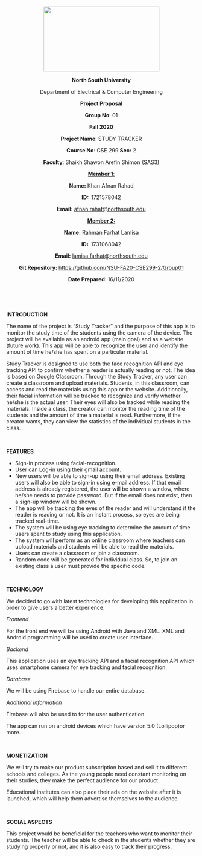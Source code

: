<p style="text-align: center;">&nbsp;</p>
<p style="text-align: center;">&nbsp;</p>
<p align="center"><strong><img src="https://media.dhakatribune.com/uploads/2016/11/nsulogo.jpg" alt="" width="307" height="172" /></strong></p>
<p align="center"><strong>North South University</strong></p>
<p align="center">Department of Electrical &amp; Computer Engineering</p>
<p align="center"><strong>Project Proposal</strong></p>
<p align="center"><strong>Group No</strong>: 01</p>
<p align="center"><strong>Fall 2020</strong></p>
<p align="center"><strong>Project Name</strong>: STUDY TRACKER</p>
<p align="center"><strong>Course No</strong>: CSE 299 <strong>Sec</strong><strong>:</strong> 2</p>
<p align="center"><strong>Faculty</strong>: Shaikh Shawon Arefin Shimon (SAS3)</p>
<p align="center"><strong><u>Member 1</u></strong><u>:</u></p>
<p align="center"><strong>Name</strong><strong>:</strong> Khan Afnan Rahad</p>
<p align="center"><strong>ID</strong><strong>:&nbsp; </strong>1721578042</p>
<p align="center"><strong>Email</strong><strong>:</strong> <a href="mailto:afnan.rahat@northsouth.edu">afnan.rahat@northsouth.edu</a></p>
<p align="center"><strong><u>Member 2</u></strong><strong><u>:</u></strong></p>
<p align="center"><strong>Name</strong><strong>:</strong> Rahman Farhat Lamisa</p>
<p align="center"><strong>ID</strong><strong>:&nbsp; </strong>1731068042</p>
<p align="center"><strong>Email</strong><strong>:</strong> <a href="mailto:lamisa.farhat@northsouth.edu">lamisa.farhat@northsouth.edu</a></p>
<p align="center"><strong>Git Repository</strong><strong>: </strong><a //href="https://github.com/afnanrahad/CSE299_2/">https://github.com/NSU-FA20-CSE299-2/Group01</a></p>
<p align="center"><strong>Date Prepared</strong><strong>: </strong>16/11/2020</p>
<p><strong>&nbsp;</strong></p>
<p><strong>&nbsp;</strong></p>
<p><strong>INTRODUCTION</strong></p>
<p>The name of the project is “Study Tracker” and the purpose of this app is to monitor the study time of the students using the camera of the device. The project will be available as an android app (main goal) and as a website (future work). This app will be able to recognize the user and identify the amount of time he/she has spent on a particular material. </p>
<p>Study Tracker is designed to use both the face recognition API and eye tracking API to confirm whether a reader is actually reading or not. The idea is based on Google Classroom. Through the Study Tracker, any user can create a classroom and upload materials. Students, in this classroom, can access and read the materials using this app or the website. Additionally, their facial information will be tracked to recognize and verify whether he/she is the actual user. Their eyes will also be tracked while reading the materials. Inside a class, the creator can monitor the reading time of the students and the amount of time a material is read. Furthermore, if the creator wants, they can view the statistics of the individual students in the class.</p>
<p>&nbsp;</p>
<p><strong>FEATURES</strong></p>
<ul>
<li>Sign-in process using facial-recognition.</li>
<li>User can Log-in using their gmail account.</li>
<li>New users will be able to sign-up using their email address. Existing users will also be able to sign-in using e-mail address. If that email address is already registered, the user will be shown a window, where he/she needs to provide password. But if the email does not exist, then a sign-up window will be shown.</li>
<li>The app will be tracking the eyes of the reader and will understand if the reader is reading or not. It is an instant process, so eyes are being tracked real-time.</li>
<li>The system will be using eye tracking to determine the amount of time users spent to study using this application.</li>
<li>The system will perform as an online classroom where teachers can upload materials and students will be able to read the materials.</li>
<li>Users can create a classroom or join a classroom.</li>
<li>Random code will be generated for individual class. So, to join an existing class a user must provide the specific code.</li>
</ul>
<p>&nbsp;</p>
<p><strong>TECHNOLOGY</strong></p>
<p>We decided to go with latest technologies for developing this application in order to give users a better experience.</p>
<p><em>Frontend</em></p>
<p>For the front end we will be using Android with Java and XML. XML and Android programming will be used to create user interface.</p>
<p><em>Backend</em></p>
<p>This application uses an eye tracking API and a facial recognition API which uses smartphone camera for eye tracking and facial recognition.</p>
<p><em>Database</em></p>
<p>We will be using Firebase to handle our entire database.</p>
<p><em>Additional Information</em></p>
<p>Firebase will also be used to for the user authentication.</p>
<p>The app can run on android devices which have version 5.0 (Lollipop)or more.</p>
<p>&nbsp;</p>
<p><strong>MONETIZATION</strong></p>
<p>We will try to make our product subscription based and sell it to different schools and colleges. As the young people need constant monitoring on their studies, they make the perfect audience for our product.</p>
<p>Educational institutes can also place their ads on the website after it is launched, which will help them advertise themselves to the audience.</p>
<p>&nbsp;</p>
<p><strong>SOCIAL ASPECTS</strong></p>
<p>This project would be beneficial for the teachers who want to monitor their students. The teacher will be able to check in the students whether they are studying properly or not, and it is also easy to track their progress.</p>
<p>&nbsp;</p>
